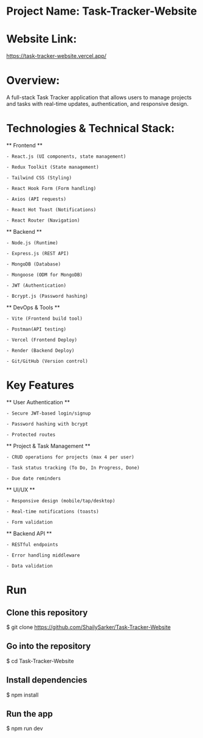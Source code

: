 # Project Name: Task-Tracker-Website

# Website Link:
https://task-tracker-website.vercel.app/

# Overview:
A full-stack Task Tracker application that allows users to manage projects and tasks with real-time updates, authentication, and responsive design.

# Technologies & Technical Stack:

** Frontend **

    - React.js (UI components, state management)

    - Redux Toolkit (State management)

    - Tailwind CSS (Styling)

    - React Hook Form (Form handling)

    - Axios (API requests)

    - React Hot Toast (Notifications)

    - React Router (Navigation)

** Backend **

    - Node.js (Runtime)

    - Express.js (REST API)

    - MongoDB (Database)

    - Mongoose (ODM for MongoDB)

    - JWT (Authentication)

    - Bcrypt.js (Password hashing)

** DevOps & Tools **

    - Vite (Frontend build tool)

    - Postman(API testing)

    - Vercel (Frontend Deploy)
    
    - Render (Backend Deploy)

    - Git/GitHub (Version control)

# Key Features

** User Authentication **

    - Secure JWT-based login/signup

    - Password hashing with bcrypt

    - Protected routes

** Project & Task Management **

    - CRUD operations for projects (max 4 per user)

    - Task status tracking (To Do, In Progress, Done)

    - Due date reminders

** UI/UX **

    - Responsive design (mobile/tap/desktop)

    - Real-time notifications (toasts)

    - Form validation

** Backend API **

    - RESTful endpoints

    - Error handling middleware

    - Data validation

# Run

## Clone this repository
$ git clone https://github.com/ShailySarker/Task-Tracker-Website  

## Go into the repository
$ cd Task-Tracker-Website

## Install dependencies
$ npm install

## Run the app
$ npm run dev